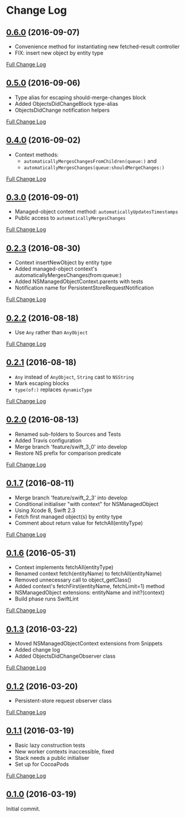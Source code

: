 # Change Log

## [0.6.0](https://github.com/royratcliffe/managedobject/tree/0.6.0) (2016-09-07)

- Convenience method for instantiating new fetched-result controller
- FIX: insert new object by entity type

[Full Change Log](https://github.com/royratcliffe/managedobject/compare/0.5.0...0.6.0)

## [0.5.0](https://github.com/royratcliffe/managedobject/tree/0.5.0) (2016-09-06)

- Type alias for escaping should-merge-changes block
- Added ObjectsDidChangeBlock type-alias
- ObjectsDidChange notification helpers

[Full Change Log](https://github.com/royratcliffe/managedobject/compare/0.4.0...0.5.0)

## [0.4.0](https://github.com/royratcliffe/managedobject/tree/0.4.0) (2016-09-02)

- Context methods: 
    - `automaticallyMergesChangesFromChildren(queue:)` and 
    - `automaticallyMergesChanges(queue:shouldMergeChanges:)`

[Full Change Log](https://github.com/royratcliffe/managedobject/compare/0.3.0...0.4.0)

## [0.3.0](https://github.com/royratcliffe/managedobject/tree/0.3.0) (2016-09-01)

- Managed-object context method: `automaticallyUpdatesTimestamps`
- Public access to `automaticallyMergesChanges`

[Full Change Log](https://github.com/royratcliffe/managedobject/compare/0.2.3...0.3.0)

## [0.2.3](https://github.com/royratcliffe/managedobject/tree/0.2.3) (2016-08-30)

- Context insertNewObject by entity type
- Added managed-object context's automaticallyMergesChanges(from:queue:)
- Added NSManagedObjectContext.parents with tests
- Notification name for PersistentStoreRequestNotification

[Full Change Log](https://github.com/royratcliffe/managedobject/compare/0.2.2...0.2.3)

## [0.2.2](https://github.com/royratcliffe/managedobject/tree/0.2.2) (2016-08-18)

- Use `Any` rather than `AnyObject`

[Full Change Log](https://github.com/royratcliffe/managedobject/compare/0.2.1...0.2.2)

## [0.2.1](https://github.com/royratcliffe/managedobject/tree/0.2.1) (2016-08-18)

- `Any` instead of `AnyObject`, `String` cast to `NSString`
- Mark escaping blocks
- `type(of:)` replaces `dynamicType`

[Full Change Log](https://github.com/royratcliffe/managedobject/compare/0.2.0...0.2.1)

## [0.2.0](https://github.com/royratcliffe/managedobject/tree/0.2.0) (2016-08-13)

- Renamed sub-folders to Sources and Tests
- Added Travis configuration
- Merge branch 'feature/swift_3_0' into develop
- Restore NS prefix for comparison predicate

[Full Change Log](https://github.com/royratcliffe/managedobject/compare/0.1.7...0.2.0)

## [0.1.7](https://github.com/royratcliffe/managedobject/tree/0.1.7) (2016-08-11)

- Merge branch 'feature/swift_2_3' into develop
- Conditional initialiser "with context" for NSManagedObject
- Using Xcode 8, Swift 2.3
- Fetch first managed object(s) by entity type
- Comment about return value for fetchAll(entityType)

[Full Change Log](https://github.com/royratcliffe/managedobject/compare/0.1.6...0.1.7)

## [0.1.6](https://github.com/royratcliffe/managedobject/tree/0.1.6) (2016-05-31)

- Context implements fetchAll(entityType)
- Renamed context fetch(entityName) to fetchAll(entityName)
- Removed unnecessary call to object_getClass()
- Added context's fetchFirst(entityName, fetchLimit=1) method
- NSManagedObject extensions: entityName and init?(context)
- Build phase runs SwiftLint

[Full Change Log](https://github.com/royratcliffe/managedobject/compare/0.1.5...0.1.6)

## [0.1.3](https://github.com/royratcliffe/managedobject/tree/0.1.3) (2016-03-22)

- Moved NSManagedObjectContext extensions from Snippets
- Added change log
- Added ObjectsDidChangeObserver class

[Full Change Log](https://github.com/royratcliffe/managedobject/compare/0.1.2...0.1.3)

## [0.1.2](https://github.com/royratcliffe/managedobject/tree/0.1.2) (2016-03-20)

- Persistent-store request observer class

[Full Change Log](https://github.com/royratcliffe/managedobject/compare/0.1.1...0.1.2)

## [0.1.1](https://github.com/royratcliffe/managedobject/tree/0.1.1) (2016-03-19)

- Basic lazy construction tests
- New worker contexts inaccessible, fixed
- Stack needs a public initialiser
- Set up for CocoaPods

[Full Change Log](https://github.com/royratcliffe/managedobject/compare/0.1.0...0.1.1)

## [0.1.0](https://github.com/royratcliffe/managedobject/tree/0.1.0) (2016-03-19)

Initial commit.
